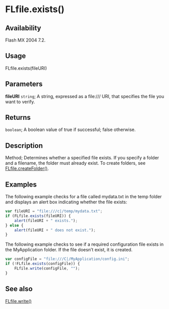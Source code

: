 # FLfile.exists()

## Availability

Flash MX 2004 7.2.

## Usage

FLfile.exists(fileURI)

## Parameters

**fileURI** `string`; A string, expressed as a file:/// URI, that specifies the file you want to verify.

## Returns

`boolean`; A boolean value of true if successful; false otherwise.

## Description

Method; Determines whether a specified file exists. If you specify a folder and a filename, the folder must already exist. To create folders, see [FLfile.createFolder()](../FLfile_object/FLfile1.md).

## Examples

The following example checks for a file called mydata.txt in the temp folder and displays an alert box indicating whether the file exists:

```javascript
var fileURI = "file:///c|/temp/mydata.txt";
if (FLfile.exists(fileURI)) {
    alert(fileURI + " exists.");
} else {
    alert(fileURI + " does not exist.");
}
```

The following example checks to see if a required configuration file exists in the MyApplication folder. If the file doesn’t exist, it is created.

```javascript
var configFile = "file:///C|/MyApplication/config.ini";
if (!FLfile.exists(configFile)) {
    FLfile.write(configFile, "");
}
```

## See also

[FLfile.write()](../FLfile_object/FLfile15.md)
